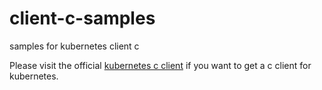 # client-c-samples
samples for kubernetes client c

Please visit the official [kubernetes c client](https://github.com/kubernetes-client/c) if you want to get a c client for kubernetes.
